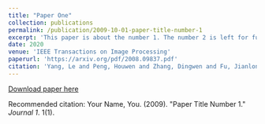 ```yaml
---
title: "Paper One"
collection: publications
permalink: /publication/2009-10-01-paper-title-number-1
excerpt: 'This paper is about the number 1. The number 2 is left for future work.'
date: 2020
venue: 'IEEE Transactions on Image Processing'
paperurl: 'https://arxiv.org/pdf/2008.09837.pdf'
citation: 'Yang, Le and Peng, Houwen and Zhang, Dingwen and Fu, Jianlong and Han, Junwei. (2020). &quot;Revisiting Anchor Mechanisms for Temporal Action Localization.&quot; <i>IEEE Transactions on Image Processing</i>. 29(8535--8548).'
---
```



[Download paper here](https://arxiv.org/pdf/2008.09837.pdf)

Recommended citation: Your Name, You. (2009). "Paper Title Number 1." <i>Journal 1</i>. 1(1).
